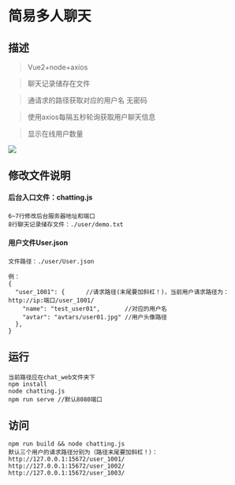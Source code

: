 # 简易多人聊天

## 描述

> Vue2+node+axios

> 聊天记录储存在文件

> 通请求的路径获取对应的用户名 无密码

> 使用axios每隔五秒轮询获取用户聊天信息

> 显示在线用户数量

![](https://img-blog.csdnimg.cn/eeaf9fbfe64541e5878469870ca05f0b.png)

## 修改文件说明

#### 后台入口文件：chatting.js

```
6~7行修改后台服务器地址和端口
8行聊天记录储存文件：./user/demo.txt
```

#### 用户文件User.json

```
文件路径：./user/User.json

例：
{
  "user_1001": {      //请求路径(末尾要加斜杠！)，当前用户请求路径为：http://ip:端口/user_1001/
    "name": "test_user01",       //对应的用户名
    "avtar": "avtars/user01.jpg" //用户头像路径
  },
}
```

## 运行

```
当前路径应在chat_web文件夹下
npm install
node chatting.js
npm run serve //默认8080端口
```

## 访问

```
npm run build && node chatting.js
默认三个用户的请求路径分别为（路径末尾要加斜杠！）：
http://127.0.0.1:15672/user_1001/
http://127.0.0.1:15672/user_1002/
http://127.0.0.1:15672/user_1003/
```
